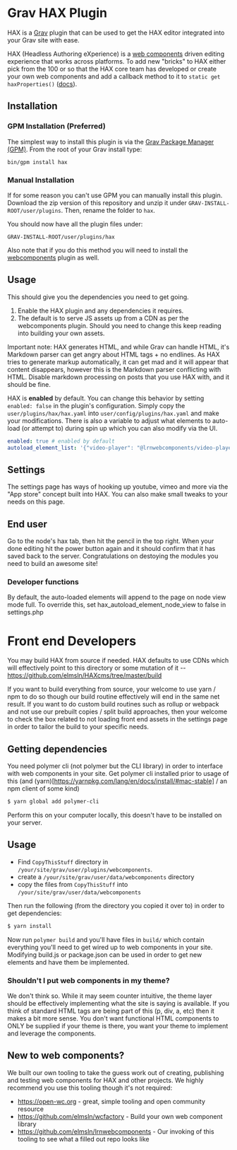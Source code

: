 # Grav HAX Plugin

HAX is a [Grav](http://github.com/getgrav/grav) plugin that can be used to get the HAX editor integrated into your Grav site with ease.

HAX (Headless Authoring eXperience) is a <a href="https://developer.mozilla.org/en-US/docs/Web/Web_Components">web components</a> driven editing experience that works across platforms. To add new "bricks" to HAX either pick from the 100 or so that the HAX core team has developed or create your own web components and add a callback method to it to <code>static get haxProperties()</code> (<a href="https://haxtheweb.org/documentation-1/hax-development/hax-schema">docs</a>).

## Installation

### GPM Installation (Preferred)

The simplest way to install this plugin is via the [Grav Package Manager (GPM)](http://learn.getgrav.org/advanced/grav-gpm).  From the root of your Grav install type:

    bin/gpm install hax

### Manual Installation

If for some reason you can't use GPM you can manually install this plugin. Download the zip version of this repository and unzip it under `GRAV-INSTALL-ROOT/user/plugins`. Then, rename the folder to `hax`.

You should now have all the plugin files under:

    GRAV-INSTALL-ROOT/user/plugins/hax

Also note that if you do this method you will need to install the [webcomponents](https://github.com/elmsln/grav-plugin-webcomponents) plugin as well.

## Usage

This should give you the dependencies you need to get going.
1. Enable the HAX plugin and any dependencies it requires.
2. The default is to serve JS assets up from a CDN as per the webcomponents plugin.
   Should you need to change this keep reading into building your own assets.

Important note: HAX generates HTML, and while Grav can handle HTML, it's Markdown parser can get angry about HTML tags + no endlines. As HAX tries to generate markup automatically, it can get mad and it will appear that content disappears, however this is the Markdown parser conflicting with HTML. Disable markdown processing on posts that you use HAX with, and it should be fine.

HAX is **enabled** by default.  You can change this behavior by setting `enabled: false` in the plugin's configuration.  Simply copy the `user/plugins/hax/hax.yaml` into `user/config/plugins/hax.yaml` and make your modifications. There is also a variable to adjust what elements to auto-load (or attempt to) during spin up
which you can also modify via the UI.

```yaml
enabled: true # enabled by default
autoload_element_list: '{"video-player": "@lrnwebcomponents/video-player/video-player.js","grid-plate": "@lrnwebcomponents/grid-plate/grid-plate.js","license-element": "@lrnwebcomponents/license-element/license-element.js","md-block": "@lrnwebcomponents/md-block/md-block.js","meme-maker": "@lrnwebcomponents/meme-maker/meme-maker.js","stop-note": "@lrnwebcomponents/stop-note/stop-note.js","wikipedia-query": "@lrnwebcomponents/wikipedia-query/wikipedia-query.js","cms-token": "@lrnwebcomponents/cms-hax/lib/cms-token.js","lrn-math-controller": "@lrnwebcomponents/lrn-math/lrn-math.js","retro-card": "@lrnwebcomponents/retro-card/retro-card.js","rss-items": "@lrnwebcomponents/rss-items/rss-items.js","self-check": "@lrnwebcomponents/self-check/self-check.js","team-member": "@lrnwebcomponents/team-member/team-member.js"}' # a sample list of elements to expose.
```
## Settings

The settings page has ways of hooking up youtube, vimeo and more via the "App
store" concept built into HAX. You can also make small tweaks to your needs on
this page.

## End user

Go to the node's hax tab, then hit the pencil in the top right. When your done
editing hit the power button again and it should confirm that it has saved back
to the server. Congratulations on destoying the modules you need to build an
awesome site!

### Developer functions
By default, the auto-loaded elements will append to the page on node view mode
full. To override this, set hax_autoload_element_node_view to false in
settings.php

# Front end Developers
You may build HAX from source if needed. HAX defaults to use CDNs which will effectively point to
this directory or some mutation of it -- https://github.com/elmsln/HAXcms/tree/master/build

If you want to build everything from source, your welcome to use yarn / npm to do so though our
build routine effectively will end in the same net result.  If you want to do custom build routines
such as rollup or webpack and not use our prebuilt copies / split build approaches, then your welcome
to check the box related to not loading front end assets in the settings page in order to tailor
the build to your specific needs.

## Getting dependencies
You need polymer cli (not polymer but the CLI library) in order to interface with web components in your site. Get polymer cli installed prior to usage of this (and (yarn)[https://yarnpkg.com/lang/en/docs/install/#mac-stable] / an npm client of some kind)
```bash
$ yarn global add polymer-cli
```
Perform this on your computer locally, this doesn't have to be installed on your server.

## Usage
- Find `CopyThisStuff` directory in `/your/site/grav/user/plugins/webcomponents`.
- create a `/your/site/grav/user/data/webcomponents` directory
- copy the files from `CopyThisStuff` into `/your/site/grav/user/data/webcomponents`

Then run the following (from the directory you copied it over to) in order to get dependencies:
```bash
$ yarn install
```
Now run `polymer build` and you'll have files in `build/` which contain everything you'll need to get wired up to web components in your site. Modifying build.js or package.json can be used in order to get new elements and have them be implemented.

### Shouldn't I put web components in my theme?
We don't think so. While it may seem counter intuitive, the theme layer should be effectively implementing what the site is saying is available. If you think of standard HTML tags are being part of this (p, div, a, etc) then it makes a bit more sense. You don't want functional HTML components to ONLY be supplied if your theme is there, you want your theme to implement and leverage the components.

## New to web components?
We built our own tooling to take the guess work out of creating, publishing and testing web components for HAX and other projects. We highly recommend you use this tooling though it's not required:
- https://open-wc.org - great, simple tooling and open community resource
- https://github.com/elmsln/wcfactory - Build your own web component library
- https://github.com/elmsln/lrnwebcomponents - Our invoking of this tooling to see what a filled out repo looks like
